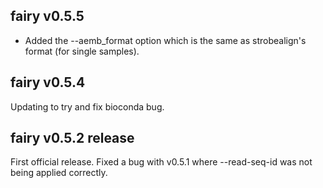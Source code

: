 ## fairy v0.5.5

* Added the --aemb_format option which is the same as strobealign's format (for single samples).

## fairy v0.5.4

Updating to try and fix bioconda bug. 

## fairy v0.5.2 release

First official release. Fixed a bug with v0.5.1 where --read-seq-id was not being applied correctly. 

